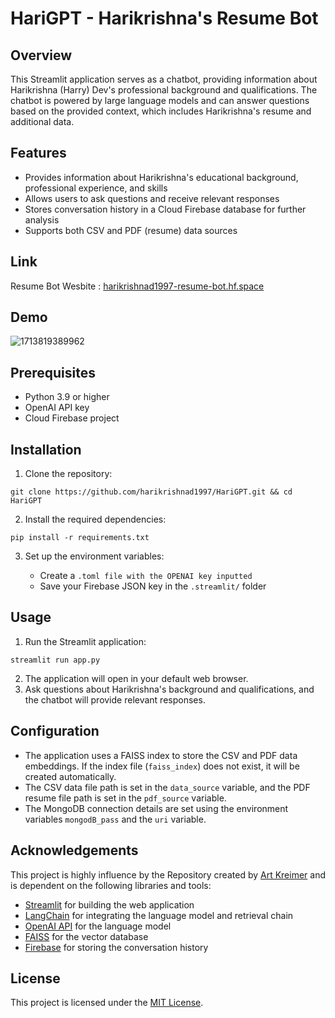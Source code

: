 # HariGPT - Harikrishna's Resume Bot

## Overview

This Streamlit application serves as a chatbot, providing information about Harikrishna (Harry) Dev's professional background and qualifications. The chatbot is powered by large language models and can answer questions based on the provided context, which includes Harikrishna's resume and additional data.

## Features

- Provides information about Harikrishna's educational background, professional experience, and skills
- Allows users to ask questions and receive relevant responses
- Stores conversation history in a Cloud Firebase database for further analysis
- Supports both CSV and PDF (resume) data sources

## Link

Resume Bot Wesbite : [harikrishnad1997-resume-bot.hf.space](https://harikrishnad1997-resume-bot.hf.space/)

## Demo

![1713819389962](assets/demo.gif)

## Prerequisites

- Python 3.9 or higher
- OpenAI API key
- Cloud Firebase project

## Installation

1. Clone the repository:

```
git clone https://github.com/harikrishnad1997/HariGPT.git && cd HariGPT
```

2. Install the required dependencies:

```
pip install -r requirements.txt
```

3. Set up the environment variables:

   - Create a `.toml file with the OPENAI key inputted `
   - Save your Firebase JSON key in the `.streamlit/` folder

## Usage

1. Run the Streamlit application:

```
streamlit run app.py
```

2. The application will open in your default web browser.
3. Ask questions about Harikrishna's background and qualifications, and the chatbot will provide relevant responses.

## Configuration

- The application uses a FAISS index to store the CSV and PDF data embeddings. If the index file (`faiss_index`) does not exist, it will be created automatically.
- The CSV data file path is set in the `data_source` variable, and the PDF resume file path is set in the `pdf_source` variable.
- The MongoDB connection details are set using the environment variables `mongodB_pass` and the `uri` variable.

## Acknowledgements

This project is highly influence by the Repository created by [Art Kreimer](https://github.com/kredar) and is dependent on the following libraries and tools:

- [Streamlit](https://streamlit.io/) for building the web application
- [LangChain](https://langchain.com/) for integrating the language model and retrieval chain
- [OpenAI API](https://openai.com/) for the language model
- [FAISS](https://github.com/facebookresearch/faiss) for the vector database
- [Firebase](https://firebase.google.com/) for storing the conversation history

## License

This project is licensed under the [MIT License](LICENSE).
